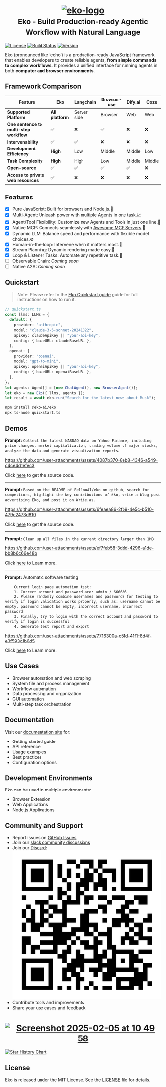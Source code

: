 


<h1 align="center">
  <a href="https://github.com/FellouAI/eko" target="_blank">
    <img src="https://github.com/user-attachments/assets/55dbdd6c-2b08-4e5f-a841-8fea7c2a0b92" alt="eko-logo" width="200" height="200">
  </a>
  <br>
  <small>Eko - Build Production-ready Agentic Workflow with Natural Language</small>
</h1>



[![License](https://img.shields.io/badge/license-MIT-blue.svg)](LICENSE) [![Build Status](https://img.shields.io/badge/build-passing-brightgreen.svg)](https://example.com/build-status) [![Version](https://img.shields.io/github/package-json/v/FellouAI/eko?color=yellow)](https://eko.fellou.ai/docs/release/versions/)

Eko (pronounced like ‘echo’) is a production-ready JavaScript framework that enables developers to create reliable agents, **from simple commands to complex workflows**. It provides a unified interface for running agents in both **computer and browser environments**.

## Framework Comparison

| Feature                              | Eko   | Langchain  | Browser-use  | Dify.ai  | Coze   |
|--------------------------------------|-------|------------|--------------|----------|--------|
| **Supported Platform**               | **All platform**  | Server side  | Browser  | Web  | Web  |
| **One sentence to multi-step workflow** | ✅    | ❌          | ✅            | ❌        | ❌      |
| **Intervenability**                  | ✅    | ✅          | ❌            | ❌        | ❌      | 
| **Development Efficiency**           | **High**  | Low      | Middle        | Middle    | Low    | 
| **Task Complexity**           | **High**  | High      | Low        | Middle    | Middle    | Middle       |
| **Open-source**                      | ✅    | ✅          | ✅            | ✅        | ❌      |
| **Access to private web resources** | ✅ | ❌          | ❌            | ❌        | ❌      |

## Features

- [x] Pure JavaScript: Built for browsers and Node.js.🚀
- [x] Multi-Agent: Unleash power with multiple Agents in one task.📈
- [x] Agent/Tool Flexibility: Customize new Agents and Tools in just one line.🎉
- [x] Native MCP: Connects seamlessly with [Awesome MCP Servers](https://mcpservers.org/).🔗
- [x] Dynamic LLM: Balance speed and performance with flexible model choices.⚙️
- [x] Human-in-the-loop: Intervene when it matters most.🤝
- [x] Stream Planning: Dynamic rendering made easy.🎨
- [x] Loop & Listener Tasks: Automate any repetitive task.🤖
- [ ] Observable Chain: *Coming soon*
- [ ] Native A2A: *Coming soon*

## Quickstart

> Note: Please refer to the [Eko Quickstart guide](https://eko.fellou.ai/docs/getting-started/quickstart/) guide for full instructions on how to run it.

```typescript
// quickstart.ts
const llms: LLMs = {
  default: {
    provider: "anthropic",
    model: "claude-3-5-sonnet-20241022",
    apiKey: claudeApiKey || "your-api-key",
    config: { baseURL: claudeBaseURL },
  },
  openai: {
    provider: "openai",
    model: "gpt-4o-mini",
    apiKey: openaiApiKey || "your-api-key",
    config: { baseURL: openaiBaseURL },
  },
};
let agents: Agent[] = [new ChatAgent(), new BrowserAgent()];
let eko = new Eko({ llms, agents });
let result = await eko.run("Search for the latest news about Musk");
```

```bash
npm install @eko-ai/eko
npx ts-node quickstart.ts
```

## Demos

**Prompt:** `Collect the latest NASDAQ data on Yahoo Finance, including price changes, market capitalization, trading volume of major stocks, analyze the data and generate visualization reports`.

https://github.com/user-attachments/assets/4087b370-8eb8-4346-a549-c4ce4d1efec3

Click [here](https://github.com/FellouAI/eko-demos/tree/main/browser-extension-stock) to get the source code.

---

**Prompt:** `Based on the README of FellouAI/eko on github, search for competitors, highlight the key contributions of Eko, write a blog post advertising Eko, and post it on Write.as.`

https://github.com/user-attachments/assets/6feaea86-2fb9-4e5c-b510-479c2473d810

Click [here](https://github.com/FellouAI/eko-demos/tree/main/browser-extension-blog) to get the source code.

---

**Prompt:** `Clean up all files in the current directory larger than 1MB`

https://github.com/user-attachments/assets/ef7feb58-3ddd-4296-a1de-bb8b6c66e48b

Click [here](https://eko.fellou.ai/docs/computeruse/computer-node/#example-file-cleanup-workflow) to Learn more.

---

**Prompt:** Automatic software testing
```
    Current login page automation test:
    1. Correct account and password are: admin / 666666 
    2. Please randomly combine usernames and passwords for testing to verify if login validation works properly, such as: username cannot be empty, password cannot be empty, incorrect username, incorrect password
    3. Finally, try to login with the correct account and password to verify if login is successful
    4. Generate test report and export
```

https://github.com/user-attachments/assets/7716300a-c51d-41f1-8d4f-e3f593c1b6d5


Click [here](https://eko.fellou.ai/docs/browseruse/browser-web#example-login-automation-testing) to Learn more.

## Use Cases

- Browser automation and web scraping
- System file and process management
- Workflow automation
- Data processing and organization
- GUI automation
- Multi-step task orchestration

## Documentation

Visit our [documentation site](https://eko.fellou.ai/docs) for:

- Getting started guide
- API reference
- Usage examples
- Best practices
- Configuration options

## Development Environments

Eko can be used in multiple environments:

- Browser Extension
- Web Applications
- Node.js Applications

## Community and Support

- Report issues on [GitHub Issues](https://github.com/FellouAI/eko/issues)
- Join our [slack community discussions](https://join.slack.com/t/eko-ai/shared_invite/zt-2xhvkudv9-nHvD1g8Smp227sM51x_Meg)
- Join our [Discard](https://discord.gg/XpFfk2e5):
![](discard.png)
- Contribute tools and improvements
- Share your use cases and feedback

<h1 align="center">
  <a href="https://github.com/FellouAI/eko" target="_blank">
    <img width="663" alt="Screenshot 2025-02-05 at 10 49 58" src="https://github.com/user-attachments/assets/02df5b97-41c0-423f-84d8-2fee2364c36b" />
  </a>
</h1>

[![Star History Chart](https://api.star-history.com/svg?repos=FellouAI/eko&type=Date)](https://star-history.com/#FellouAI/eko&Date)

## License

Eko is released under the MIT License. See the [LICENSE](LICENSE) file for details.
